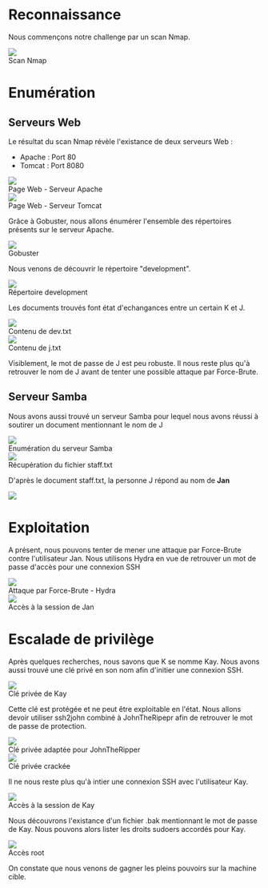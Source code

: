 <h1>Reconnaissance</h1>
<p>Nous commençons notre challenge par un scan Nmap.</p>
<img src="https://github.com/H4shVulca1n/Cyber/blob/main/Challenge/TryHackMe/BasicPentesting/images/nmap.PNG">
<figcaption>Scan Nmap</figcaption>
<h1>Enumération</h1>
<h2>Serveurs Web</h2>
<p>Le résultat du scan Nmap révèle l'existance de deux serveurs Web :</p>
<ul>
	<li>Apache : Port 80</li>
	<li>Tomcat : Port 8080</li>
</ul>
<img src="https://github.com/H4shVulca1n/Cyber/blob/main/Challenge/TryHackMe/BasicPentesting/images/Website80.PNG">
<figcaption>Page Web - Serveur Apache</figcaption>
<img src="https://github.com/H4shVulca1n/Cyber/blob/main/Challenge/TryHackMe/BasicPentesting/images/Website8080.PNG">
<figcaption>Page Web - Serveur Tomcat</figcaption>
<p>Grâce à Gobuster, nous allons énumérer l'ensemble des répertoires présents sur le serveur Apache.</p>
<img src="https://github.com/H4shVulca1n/Cyber/blob/main/Challenge/TryHackMe/BasicPentesting/images/Gobuster.PNG">
<figcaption>Gobuster</figcaption>
<p>Nous venons de découvrir le répertoire "development".</p>
<img src="https://github.com/H4shVulca1n/Cyber/blob/main/Challenge/TryHackMe/BasicPentesting/images/development.PNG">
<figcaption>Répertoire development</figcaption>
<p>Les documents trouvés font état d'echangances entre un certain K et J.</p>
<img src="https://github.com/H4shVulca1n/Cyber/blob/mainChallenge/TryHackMe/BasicPentesting/images/dev.PNG">
<figcaption>Contenu de dev.txt</figcaption>
<img src="https://github.com/H4shVulca1n/Cyber/blob/main/Challenge/TryHackMe/BasicPentesting/images/j.PNG">
<figcaption>Contenu de j.txt</figcaption>
<p>Visiblement, le mot de passe de J est peu robuste. Il nous reste plus qu'à retrouver le nom de J avant de tenter une possible attaque par Force-Brute.</p>
<h2>Serveur Samba</h2>
<p>Nous avons aussi trouvé un serveur Samba pour lequel nous avons réussi à soutirer un document mentionnant le nom de J</p>
<img src="https://github.com/H4shVulca1n/Cyber/blob/main/Challenge/TryHackMe/BasicPentesting/images/smbclient-L.PNG">
<figcaption>Enumération du serveur Samba</figcaption>
<img src="https://github.com/H4shVulca1n/Cyber/blob/main/Challenge/TryHackMe/BasicPentesting/images/smbclient-U.PNG">
<figcaption>Récupération du fichier staff.txt</figcaption>
<p>D'après le document staff.txt, la personne J répond au nom de <strong>Jan</strong></p>
<img src="https://github.com/H4shVulca1n/Cyber/blob/main/Challenge/TryHackMe/BasicPentesting/images/staff.PNG">
<h1>Exploitation</h1>
<p>A présent, nous pouvons tenter de mener une attaque par Force-Brute contre l'utilisateur Jan. Nous utilisons Hydra en vue de retrouver un mot de passe d'accès pour une connexion SSH</p>
<img src="https://github.com/H4shVulca1n/Cyber/blob/main/Challenge/TryHackMe/BasicPentesting/images/hydra.PNG">
<figcaption>Attaque par Force-Brute - Hydra</figcaption>
<img src="https://github.com/H4shVulca1n/Cyber/blob/main/Challenge/TryHackMe/BasicPentesting/images/access_jan.PNG">
<figcaption>Accès à la session de Jan</figcaption>
<h1>Escalade de privilège</h1>
<p>Après quelques recherches, nous savons que K se nomme Kay. Nous avons aussi trouvé une clé privé en son nom afin d'initier une connexion SSH.</p>
<img src="https://github.com/H4shVulca1n/Cyber/blob/main/Challenge/TryHackMe/BasicPentesting/images/rsa_kay.PNG">
<figcaption>Clé privée de Kay</figcaption>
<p>Cette clé est protégée et ne peut être exploitable en l'état. Nous allons devoir utiliser ssh2john combiné à JohnTheRipepr afin de retrouver le mot de passe de protection.</p>
<img src="https://github.com/H4shVulca1n/Cyber/blob/main/Challenge/TryHackMe/BasicPentesting/images/ssh2john.PNG">
<figcaption>Clé privée adaptée pour JohnTheRipper</figcaption>
<img src="https://github.com/H4shVulca1n/Cyber/blob/main/Challenge/TryHackMe/BasicPentesting/images/rsa_cracked.PNG">
<figcaption>Clé privée crackée</figcaption>
<p>Il ne nous reste plus qu'à intier une connexion SSH avec l'utilisateur Kay.</p>
<img src="https://github.com/H4shVulca1n/Cyber/blob/main/Challenge/TryHackMe/BasicPentesting/images/access_kay.PNG">
<figcaption>Accès à la session de Kay</figcaption>
<p>Nous découvrons l'existance d'un fichier .bak mentionnant le mot de passe de Kay. Nous pouvons alors lister les droits sudoers accordés pour Kay.</p>
<img src="https://github.com/H4shVulca1n/Cyber/blob/main/Challenge/TryHackMe/BasicPentesting/images/rooted.PNG">
<figcaption>Accès root</figcaption>
<p>On constate que nous venons de gagner les pleins pouvoirs sur la machine cible.</p>


